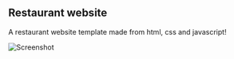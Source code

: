 ## Restaurant website

A restaurant website template made from html, css and javascript!

![Screenshot](/restaurant/img/restaurant.png?raw=true "Restaurant")